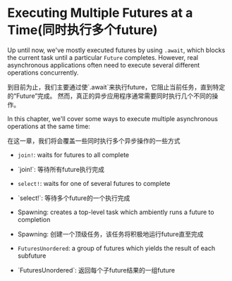# Executing Multiple Futures at a Time(同时执行多个future)

Up until now, we've mostly executed futures by using `.await`, which blocks
the current task until a particular `Future` completes. However, real
asynchronous applications often need to execute several different
operations concurrently.

<p class="cn">
到目前为止，我们主要通过使`.await`来执行future，它阻止当前任务，直到特定的“Future”完成。
然而，真正的异步应用程序通常需要同时执行几个不同的操作。
</p>

In this chapter, we'll cover some ways to execute multiple asynchronous
operations at the same time:
<p class="cn">
在这一章，我们将会覆盖一些同时执行多个异步操作的一些方式
</p>

- `join!`: waits for futures to all complete
- <p class="cn">`join!`: 等待所有future执行完成</p>
- `select!`: waits for one of several futures to complete
- <p class="cn">`select!`: 等待多个future的一个执行完成</p>
- Spawning: creates a top-level task which ambiently runs a future to completion
- <p class="cn">Spawning: 创建一个顶级任务，该任务将积极地运行future直至完成</p>
- `FuturesUnordered`: a group of futures which yields the result of each subfuture
- <p class="cn">`FuturesUnordered`: 返回每个子future结果的一组future</p>
